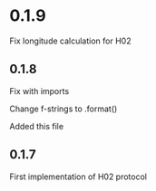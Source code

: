 0.1.9
=====
Fix longitude calculation for H02

0.1.8
-----
Fix with imports

Change f-strings to .format()

Added this file

0.1.7
-----
First implementation of H02 protocol